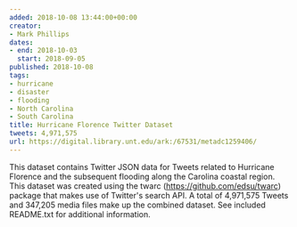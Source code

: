 ```yaml
---
added: 2018-10-08 13:44:00+00:00
creator:
- Mark Phillips
dates:
- end: 2018-10-03
  start: 2018-09-05
published: 2018-10-08
tags:
- hurricane
- disaster
- flooding
- North Carolina
- South Carolina
title: Hurricane Florence Twitter Dataset
tweets: 4,971,575
url: https://digital.library.unt.edu/ark:/67531/metadc1259406/
---
```


This dataset contains Twitter JSON data for Tweets related to Hurricane Florence and the subsequent flooding along the Carolina coastal region. This dataset was created using the twarc (https://github.com/edsu/twarc) package that makes use of Twitter's search API. A total of 4,971,575 Tweets and 347,205 media files make up the combined dataset. See included README.txt for additional information.
